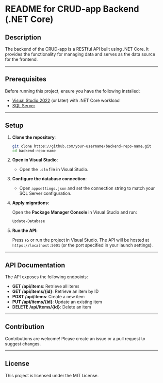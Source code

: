 # README for CRUD-app Backend (.NET Core)

## Description

The backend of the CRUD-app is a RESTful API built using .NET Core. It provides the functionality for managing data and serves as the data source for the frontend.

---

## Prerequisites

Before running this project, ensure you have the following installed:

- [Visual Studio 2022](https://visualstudio.microsoft.com/) (or later) with .NET Core workload
- [SQL Server](https://www.microsoft.com/en-us/sql-server)

---

## Setup

1. **Clone the repository**:

   ```bash
   git clone https://github.com/your-username/backend-repo-name.git
   cd backend-repo-name
   ```

2. **Open in Visual Studio**:

   - Open the `.sln` file in Visual Studio.

3. **Configure the database connection**:

   - Open `appsettings.json` and set the connection string to match your SQL Server configuration.

4. **Apply migrations**:

   Open the **Package Manager Console** in Visual Studio and run:

   ```powershell
   Update-Database
   ```

5. **Run the API**:

   Press `F5` or run the project in Visual Studio. The API will be hosted at `https://localhost:5001` (or the port specified in your launch settings).

---

## API Documentation

The API exposes the following endpoints:

- **GET /api/items**: Retrieve all items
- **GET /api/items/{id}**: Retrieve an item by ID
- **POST /api/items**: Create a new item
- **PUT /api/items/{id}**: Update an existing item
- **DELETE /api/items/{id}**: Delete an item

---

## Contribution

Contributions are welcome! Please create an issue or a pull request to suggest changes.

---

## License

This project is licensed under the MIT License.

